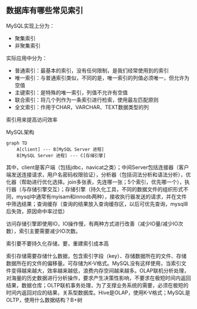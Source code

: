 ## 数据库有哪些常见索引

MySQL实现上分为：

- 聚集索引
- 非聚集索引

实际应用中分为：

- 普通索引：最基本的索引，没有任何限制，是我们经常使用到的索引
- 唯一索引：与普通索引类似，不同的是，唯一索引的列值必须唯一，但允许为空值
- 主键索引：是特殊的唯一索引，列值不允许有空值
- 联合索引：将几个列作为一条索引进行检索，使用最左匹配原则
- 全文索引：作用于CHAR，VARCHAR、TEXT数据类型的列

索引用来提高访问效率

MySQL架构

```mermaid
graph TD
	A[client] --- B[MySQL Server 进程] 
	B[MySQL Server 进程] --- C[存储引擎]
```

其中，client是客户端（包括jdbc，navicat之类）；中间Server包括连接器（客户端发送连接请求，用户名密码权限验证），分析器（包括词法分析和语法分析），优化器（帮助进行优化选择。join多张表，先连哪一张；5个索引，优先哪一个），执行器（与存储引擎交互）；存储引擎（持久化工具，不同的数据文件的组织形式不同，mysql中通常有myisam和innodb两种），接收执行器发送的请求，并在文件中筛选结果；查询缓存（查询的结果放入查询缓存区，以后可优先查询，mysql8后失效，原因命中率过低）

访问存储引擎即使用IO，IO操作慢，有两种方式进行改善（减少IO量/减少IO次数），索引主要需要减少IO次数。

索引要不要持久化存储，要，重建索引成本高

索引存储需要存储什么数据，包含索引字段（key）、存储数据所在的文件、存储数据所在的文件的偏移量。可存储为K-V格式。MySQL没有这样使用，当索引文件变得越来越大，效率越来越低，浪费内存空间越来越多。OLAP联机分析处理，对海量的历史数据进行分析操作，要求产生决策性影响，不要求在极短时间内返回结果，数据仓库；OLTP联机事务处理，为了支撑业务系统的需要，必须在极短的时间内返回对应的结果，关系型数据库。Hive是OLAP，使用K-V格式；MySQL是OLTP，使用什么数据结构？B+树











